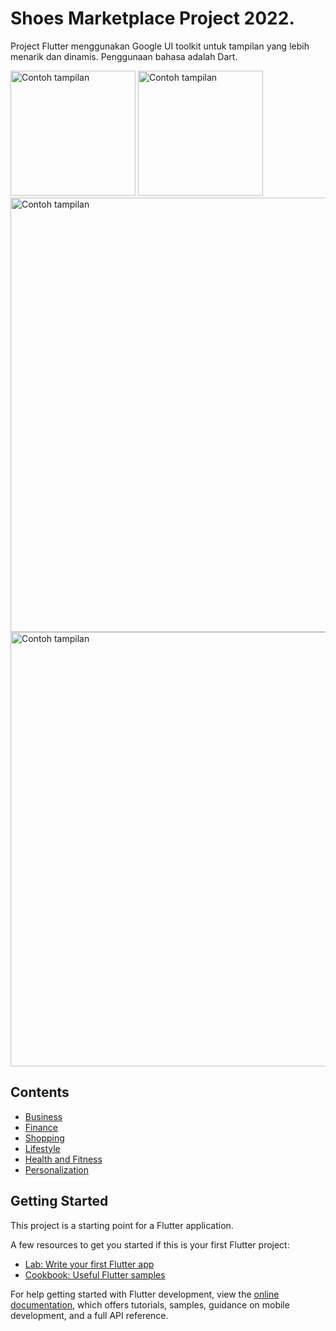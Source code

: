 # Shoes Marketplace Project 2022.

Project Flutter menggunakan Google UI toolkit untuk tampilan yang lebih menarik dan dinamis. Penggunaan bahasa adalah Dart.

<p>
<img src="https://user-images.githubusercontent.com/100096029/177204730-f8ec0df7-f196-4e9b-b483-4b559bc063e5.png" alt="Contoh tampilan" width="200">
<img src="https://user-images.githubusercontent.com/100096029/177204906-eb6d68e8-abe3-4cf5-8cbb-0fe671095275.png" alt="Contoh tampilan" width="200">
<img src="https://user-images.githubusercontent.com/100096029/177205076-d5b4cb19-8039-4191-baba-4366543e7376.png" alt="Contoh tampilan" height="695">
<img src="https://user-images.githubusercontent.com/100096029/177205025-c50d7915-80ee-4888-b1d3-1a75b053c4d8.png" alt="Contoh tampilan" height="695">
</p>

## Contents

- [Business](#business)
- [Finance](#finance)
- [Shopping](#shopping)
- [Lifestyle](#lifestyle)
- [Health and Fitness](#health-and-fitness)
- [Personalization](#personalization)

## Getting Started

This project is a starting point for a Flutter application.

A few resources to get you started if this is your first Flutter project:

- [Lab: Write your first Flutter app](https://docs.flutter.dev/get-started/codelab)
- [Cookbook: Useful Flutter samples](https://docs.flutter.dev/cookbook)

For help getting started with Flutter development, view the
[online documentation](https://docs.flutter.dev/), which offers tutorials,
samples, guidance on mobile development, and a full API reference.
